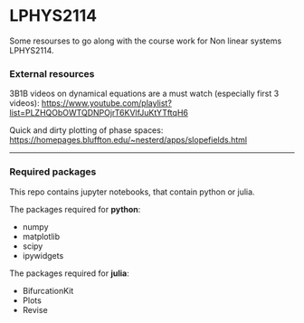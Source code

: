 # LPHYS2114

Some resourses to go along with the course work for Non linear systems LPHYS2114.



### External resources

3B1B videos on dynamical equations are a must watch (especially first 3 videos): https://www.youtube.com/playlist?list=PLZHQObOWTQDNPOjrT6KVlfJuKtYTftqH6



Quick and dirty plotting of phase spaces: https://homepages.bluffton.edu/~nesterd/apps/slopefields.html 



---

### Required packages

This repo contains jupyter notebooks, that contain python or julia.

The packages required for **python**:
- numpy
- matplotlib
- scipy
- ipywidgets

The packages required for **julia**:
- BifurcationKit
- Plots
- Revise
